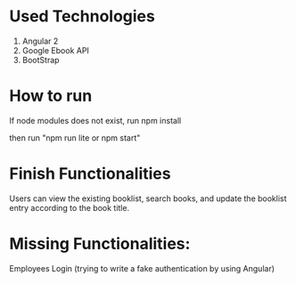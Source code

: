# Used Technologies
1. Angular 2
2. Google Ebook API
3. BootStrap

# How to run
If node modules does not exist, run npm install

then run "npm run lite or npm start"

# Finish Functionalities
Users can view the existing booklist, search books, and update the booklist entry according to the book title. 

# Missing Functionalities:
Employees Login
(trying to write a fake authentication by using Angular)




